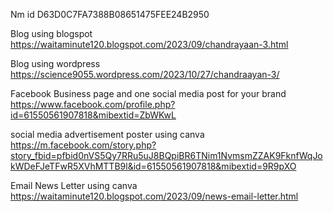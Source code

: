 Nm id
D63D0C7FA7388B08651475FEE24B2950

Blog using blogspot
https://waitaminute120.blogspot.com/2023/09/chandrayaan-3.html

Blog using wordpress
https://science9055.wordpress.com/2023/10/27/chandraayan-3/

Facebook Business page and one social media post for your brand
https://www.facebook.com/profile.php?id=61550561907818&mibextid=ZbWKwL

social media advertisement poster using canva
https://m.facebook.com/story.php?story_fbid=pfbid0nVS5Qy7RRu5uJ8BQpiBR6TNim1NvmsmZZAK9FknfWqJokWDeFJeTFwR5XVhMTTB9l&id=61550561907818&mibextid=9R9pXO

Email News Letter using canva
https://waitaminute120.blogspot.com/2023/09/news-email-letter.html
